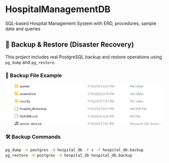 # HospitalManagementDB
SQL-based Hospital Management System with ERD, procedures, sample data and queries

## 🔐 Backup & Restore (Disaster Recovery)

This project includes real PostgreSQL backup and restore operations using `pg_dump` and `pg_restore`.

### 💾 Backup File Example

![Backup Screenshot](screenshots/backup_file.png)

### 🛠️ Backup Commands

```bash
pg_dump -U postgres -d hospital_db -F c -f hospital_db.backup
pg_restore -U postgres -d hospital_db hospital_db.backup

